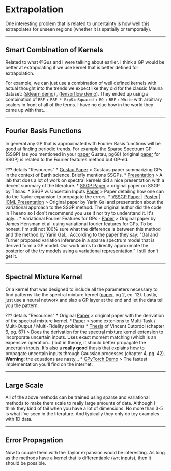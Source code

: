 # Extrapolation

One interesting problem that is related to uncertainty is how well this extrapolates for unseen regions (whether it is spatially or temporally).

---

## Smart Combination of Kernels
Related to what @Gus and I were talking about earlier. I think a GP would be better at extrapolating if we use kernel that is better defined for extrapolation.


For example, we can just use a combination of well defined kernels with actual thought into the trends we expect like they did for the classic Mauna dataset: ([sklearn demo](https://scikit-learn.org/stable/modules/gaussian_process.html#gpr-on-mauna-loa-co2-data)) , ([tensorflow demo](https://peterroelants.github.io/posts/gaussian-process-kernel-fitting/#Mauna-Loa-CO%E2%82%82-data)). They ended up using a combination of `RBF` + `RBF * ExpSinSquared` + `RQ` + `RBF` + `White` with arbitrary scalers in front of all of the terms. I have no clue how in the world they came up with that…

---

## Fourier Basis Functions

In general any GP that is approximated with Fourier Basis functions will be good at finding periodic trends. For example the Sparse Spectrum GP (SSGP) (as you mentioned in your [paper](https://www.uv.es/lapeva/papers/2016_IEEE_GRSM.pdf) Gustau, pg68) (original [paper](http://www.jmlr.org/papers/v11/lazaro-gredilla10a.html) for SSGP) is related to the Fourier features method but GP-ed.

??? details "Resources"
    * [Gustau Paper](https://www.uv.es/lapeva/papers/2016_IEEE_GRSM.pdf)
    > Gustaus paper summarizing GPs in the context of Earth science. Briefly mentions SSGPs.
    * [Presentation](https://www.hiit.fi/wp-content/uploads/2018/04/Spectral-Kernels-S12.pdf)
    > A lab that does a lot of work on spectral kernels did a nice presentation with a decent summary of the literature.
    * [SSGP Paper](http://www.jmlr.org/papers/v11/lazaro-gredilla10a.html)
    > original paper on SSGP by Titsias.
    * SSGP w. Uncertain Inputs [Paper](http://proceedings.mlr.press/v70/pan17a.html)
    > Paper detailing how one can do the Taylor expansion to propagate the errors.
    * [VSSGP Paper](https://arxiv.org/pdf/1503.02424.pdf) | [Poster](https://www.cs.ox.ac.uk/people/yarin.gal/website/PDFs/ICML_2015_Improving_poster.pdf)  | [ICML Presentation](https://www.google.com/url?sa=t&rct=j&q=&esrc=s&source=web&cd=1&cad=rja&uact=8&ved=2ahUKEwi97Kvdl6TpAhUlSxUIHeU5CooQFjAAegQIBRAB&url=http%3A%2F%2Fmlg.eng.cam.ac.uk%2Fyarin%2FPDFs%2FICML_Improving_presentation.pdf&usg=AOvVaw1_Chb_QJzTNmz8NpuDNtAk) 
    > Original paper by Yarin Gal and presentation about the variational approach to the SSGP method. The original author did the code in Theano so I don't recommend you use it nor try to understand it. It's ugly...
    * Variational Fourier Features for GPs - [Paper](http://www.jmlr.org/papers/volume18/16-579/16-579.pdf)
    > Original paper by James Hensman et al. using variational fourier features for GPs. To be honest, I'm still not 100% sure what the difference is between this method and the method by Yarin Gal... According to the paper they say:
    "Gal and Turner proposed variation inference in a sparse spectrum model that is derived form a GP model. Our work aims to directly approximate the posterior of the try models using a variational representation." I still don't get it.

---

## Spectral Mixture Kernel

Or a kernel that was designed to include all the parameters necessary to find patterns like the spectral mixture kernel ([paper](https://arxiv.org/pdf/1302.4245.pdf), pg 2, eq. 12).
Lastly, just use a neural network and slap a GP layer at the end and let the data tell you the pattern.

??? details "Resources"
    * Original [Paper](https://arxiv.org/pdf/1302.4245.pdf)
    > original paper with the derivation of the spectral mixture kernel.
    * [Paper](https://arxiv.org/abs/1808.01132)
    > some extenions to Multi-Task / Multi-Output / Multi-Fidelity problems
    * [Thesis](https://lib.ugent.be/fulltxt/RUG01/002/367/115/RUG01-002367115_2017_0001_AC.pdf) of Vincent Dutordoi (chapter 6, pg. 67)
    > Does the derivation for the spectral mixture kernel extension to incorporate uncertain inputs. Uses exact moment matching (which is an expensive operation...) but in theory, it should better propagate the uncertain inputs. It's also a **really good** thesis that explains how to propagate uncertain inputs through Gaussian processes (chapter 4, pg. 42). **Warning**: the equations are nasty...
    * [GPyTorch Demo](https://gpytorch.readthedocs.io/en/latest/examples/01_Exact_GPs/Spectral_Mixture_GP_Regression.html)
    > The fastest implementation you'll find on the internet.

---

## Large Scale

All of the above methods can be trained using sparse and variational methods to make them scale to really large amounts of data. Although I think they kind of fail when you have a lot of dimensions. No more than 3-5 is what I’ve seen in the literature. And typically they only do toy examples with 1D data.

---

## Error Propagation

Now to couple them with the Taylor expansion would be interesting. As long as the methods have a kernel that is differentiable (wrt inputs), then it should be possible.
